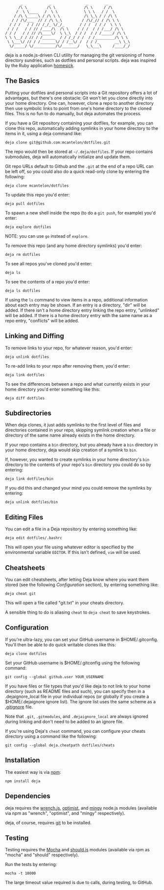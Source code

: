            _            _                _        _          
          /\ \         /\ \             /\ \     / /\        
         /  \ \____   /  \ \            \ \ \   / /  \       
        / /\ \_____\ / /\ \ \           /\ \_\ / / /\ \      
       / / /\/___  // / /\ \_\         / /\/_// / /\ \ \     
      / / /   / / // /_/_ \/_/_       / / /  / / /  \ \ \    
     / / /   / / // /____/\  /\ \    / / /  / / /___/ /\ \   
    / / /   / / // /\____\/  \ \_\  / / /  / / /_____/ /\ \  
    \ \ \__/ / // / /______  / / /_/ / /  / /_________/\ \ \ 
     \ \___\/ // / /_______\/ / /__\/ /  / / /_       __\ \_\
      \/_____/ \/__________/\/_______/   \_\___\     /____/_/

deja is a node.js-driven CLI utility for managing the git versioning of home
directory sundries, such as dotfiles and personal scripts. deja was inspired by
the Ruby application [homesick](https://github.com/technicalpickles/homesick).

## The Basics

Putting your dotfiles and personal scripts into a Git repository offers a lot
of advantages, but there's one obstacle: Git won't let you clone directly into
your home directory. One can, however, clone a repo to another directory then
use symbolic links to point from one's home directory to the cloned files. This
is no fun to do manually, but deja automates the process.

If you have a Git repository containing your dotfiles, for example, you can
clone this repo, automatically adding symlinks in your home directory to the
items in it, using a deja command like:

    deja clone git@github.com:mcantelon/dotfiles.git

The repo would then be stored at `~/.deja/dotfiles`. If your repo contains
submodules, deja will automatically initialize and update them.

Git repo URLs default to Github and the `.git` at the end of a repo URL can be
left off, so you could also do a quick read-only clone by entering the
following:

    deja clone mcantelon/dotfiles

To update this repo you'd enter:

    deja pull dotfiles

To spawn a new shell inside the repo (to do a `git push`, for example) you'd
enter:

    deja explore dotfiles

NOTE: you can use `go` instead of `explore`.

To remove this repo (and any home directory symlinks) you'd enter:

    deja rm dotfiles

To see all repos you've cloned you'd enter:

    deja ls

To see the contents of a repo you'd enter:

    deja ls dotfiles

If using the `ls` command to view items in a repo, additional information
about each entry may be shown. If an entry is a directory, "dir" will be added.
If there isn't a home directory entry linking the repo entry, "unlinked" will
be added. If there is a home directory entry with the same name as a repo entry,
"conflicts" will be added.

## Linking and Diffing

To remove links to your repo, for whatever reason, you'd enter:

    deja unlink dotfiles

To re-add links to your repo after removing them, you'd enter:

    deja link dotfiles

To see the differences between a repo and what currently exists in your
home directory you'd enter something like this:

    deja diff dotfiles

## Subdirectories

When deja clones, it just adds symlinks to the first level of files and
directories contained in your repo, skipping symlink creation when a file
or directory of the same name already exists in the home directory.

If your repo contains a `bin` directory, but you already have a `bin` directory
in your home directory, deja would skip creation of a symlink to `bin`.

If, however, you wanted to create symlinks in your home directory's `bin`
directory to the contents of your repo's `bin` directory  you could do so by
entering:

    deja link dotfiles/bin

If you did this and changed your mind you could remove the symlinks by entering:

    deja unlink dotfiles/bin

## Editing Files

You can edit a file in a Deja repository by entering something like:

    deja edit dotfiles/.bashrc

This will open your file using whatever editor is specified by the
environmental variable `EDITOR`. If this isn't defined, `vim` will be used.

## Cheatsheets

You can edit cheatsheets, after letting Deja know where you want them stored
(see the following *Configuration* section), by entering something like:

    deja cheat git

This will open a file called "git.txt" in your cheats directory.

A sensible thing to do is aliasing `cheat` to `deja cheat` to save keystrokes.

## Configuration

If you're ultra-lazy, you can set your GitHub username in $HOME/.gitconfig.
You'll then be able to do quick writable  clones like this:

    deja clone dotfiles

Set your GitHub username is $HOME/.gitconfig using the following command:

    git config --global github.user YOUR_USERNAME

If you have files or file types that you'd like deja to not link to your home
directory (such as README files and such), you can specify then in a
.dejaignore_local file in your individual repos (or globally if you create
a $HOME/.dejaignore ignore list). The ignore list uses the same scheme as a
[.gitignore](http://help.github.com/git-ignore/) file.

Note that `.git`, `.gitmodules`, and `.dejaignore_local` are always ignored
during linking and don't need to be added to an ignore file.

If you're using Deja's `cheat` command, you can configure your cheats directory
using a command like the following:

    git config --global deja.cheatpath dotfiles/cheats

## Installation

The easiest way is via [npm](https://github.com/isaacs/npm):

    npm install deja

## Dependencies

deja requires the [wrench.js](https://github.com/ryanmcgrath/wrench-js),
[optimist](https://github.com/substack/node-optimist), and
[mingy](https://github.com/mcantelon/node-mingy) node.js modules
(available via npm as "wrench", "optimist", and "mingy" respectively).

deja, of course, requires [git](http://git-scm.com/) to be installed.

## Testing

Testing requires the [Mocha](http://visionmedia.github.com/mocha/)
and [should.js](https://github.com/visionmedia/should.js) modules (available
via rpm as "mocha" and "should" respectively).

Run the tests by entering:

    mocha -t 10000

The large timeout value required is due to calls, during testing, to GitHub.
